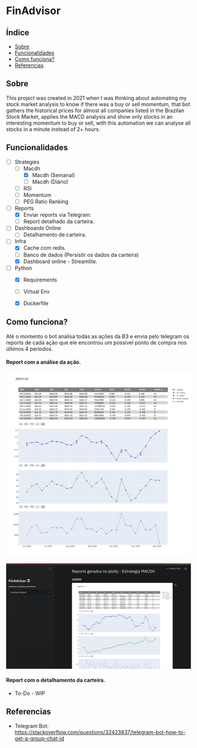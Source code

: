 # FinAdvisor

## Índice

- [Sobre](#about)
- [Funcionalidades](#features)
- [Como funciona?](#how_it_works)
- [Referencias](#referencies)

## Sobre <a name = "about"></a>

This project was created in 2021 when I was thinking about automating my stock market analysis to know if there was a buy or sell momentum, that bot gathers the historical prices for almost all companies listed in the Brazilan Stock Market, applies the MACD analysis and show only stocks in an interesting momentum to buy or sell, with this automation we can analyse all stocks in a minute instead of 2+ hours.

## Funcionalidades <a name = "features"></a>

- [ ]  Strategies
    - [ ]  Macdh
        - [X]  Macdh (Semanal)
        - [ ]  Macdh (Diário)
    - [ ]  RSI
    - [ ]  Momentum
    - [ ] PEG Ratio Ranking

- [ ]  Reports
    - [X]  Enviar reports via Telegram.
    - [ ]  Report detalhado da carteira.

- [ ]  Dashboards Online
     - [ ]  Detalhamento de carteira.

- [ ]  Infra
    - [X]  Cache com redis.
    - [ ]  Banco de dados (Persistir os dados da carteira)
    - [X]  Dashboard online - Streamlite.

- [ ]  Python
    - [X]  Requirements
    - [ ]  Virtual Env
    - [X]  Dockerfile


## Como funciona? <a name = "how_it_works"></a>

Até o momento o bot analisa todas as ações da B3 e envia pelo telegram os reports de cada ação que ele encontrou um possível ponto de compra nos últimos 4 períodos.

#### Report com a análise da ação.

![JBSS3](images/advisor_report.jpeg)

![DASH](images/online_dashboard.png)

#### Report com o detalhamento da carteira.

- To-Do - WIP

## Referencias <a name = "referencies"></a>

- Telegram Bot: https://stackoverflow.com/questions/32423837/telegram-bot-how-to-get-a-group-chat-id
